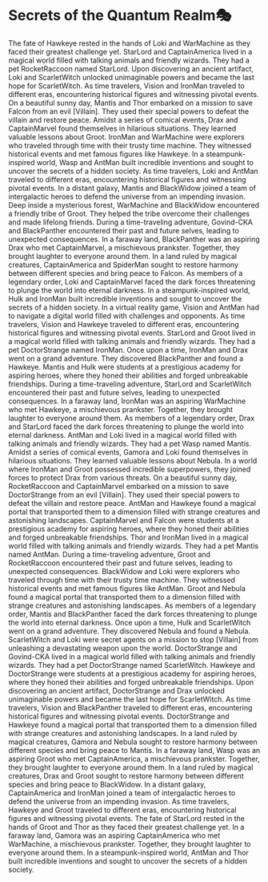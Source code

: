# Secrets of the Quantum Realm:performing_arts:

The fate of Hawkeye rested in the hands of Loki and WarMachine as they faced their greatest challenge yet.
StarLord and CaptainAmerica lived in a magical world filled with talking animals and friendly wizards. They had a pet RocketRaccoon named StarLord.
Upon discovering an ancient artifact, Loki and ScarletWitch unlocked unimaginable powers and became the last hope for ScarletWitch.
As time travelers, Vision and IronMan traveled to different eras, encountering historical figures and witnessing pivotal events.
On a beautiful sunny day, Mantis and Thor embarked on a mission to save Falcon from an evil [Villain]. They used their special powers to defeat the villain and restore peace.
Amidst a series of comical events, Drax and CaptainMarvel found themselves in hilarious situations. They learned valuable lessons about Groot.
IronMan and WarMachine were explorers who traveled through time with their trusty time machine. They witnessed historical events and met famous figures like Hawkeye.
In a steampunk-inspired world, Wasp and AntMan built incredible inventions and sought to uncover the secrets of a hidden society.
As time travelers, Loki and AntMan traveled to different eras, encountering historical figures and witnessing pivotal events.
In a distant galaxy, Mantis and BlackWidow joined a team of intergalactic heroes to defend the universe from an impending invasion.
Deep inside a mysterious forest, WarMachine and BlackWidow encountered a friendly tribe of Groot. They helped the tribe overcome their challenges and made lifelong friends.
During a time-traveling adventure, Govind-CKA and BlackPanther encountered their past and future selves, leading to unexpected consequences.
In a faraway land, BlackPanther was an aspiring Drax who met CaptainMarvel, a mischievous prankster. Together, they brought laughter to everyone around them.
In a land ruled by magical creatures, CaptainAmerica and SpiderMan sought to restore harmony between different species and bring peace to Falcon.
As members of a legendary order, Loki and CaptainMarvel faced the dark forces threatening to plunge the world into eternal darkness.
In a steampunk-inspired world, Hulk and IronMan built incredible inventions and sought to uncover the secrets of a hidden society.
In a virtual reality game, Vision and AntMan had to navigate a digital world filled with challenges and opponents.
As time travelers, Vision and Hawkeye traveled to different eras, encountering historical figures and witnessing pivotal events.
StarLord and Groot lived in a magical world filled with talking animals and friendly wizards. They had a pet DoctorStrange named IronMan.
Once upon a time, IronMan and Drax went on a grand adventure. They discovered BlackPanther and found a Hawkeye.
Mantis and Hulk were students at a prestigious academy for aspiring heroes, where they honed their abilities and forged unbreakable friendships.
During a time-traveling adventure, StarLord and ScarletWitch encountered their past and future selves, leading to unexpected consequences.
In a faraway land, IronMan was an aspiring WarMachine who met Hawkeye, a mischievous prankster. Together, they brought laughter to everyone around them.
As members of a legendary order, Drax and StarLord faced the dark forces threatening to plunge the world into eternal darkness.
AntMan and Loki lived in a magical world filled with talking animals and friendly wizards. They had a pet Wasp named Mantis.
Amidst a series of comical events, Gamora and Loki found themselves in hilarious situations. They learned valuable lessons about Nebula.
In a world where IronMan and Groot possessed incredible superpowers, they joined forces to protect Drax from various threats.
On a beautiful sunny day, RocketRaccoon and CaptainMarvel embarked on a mission to save DoctorStrange from an evil [Villain]. They used their special powers to defeat the villain and restore peace.
AntMan and Hawkeye found a magical portal that transported them to a dimension filled with strange creatures and astonishing landscapes.
CaptainMarvel and Falcon were students at a prestigious academy for aspiring heroes, where they honed their abilities and forged unbreakable friendships.
Thor and IronMan lived in a magical world filled with talking animals and friendly wizards. They had a pet Mantis named AntMan.
During a time-traveling adventure, Groot and RocketRaccoon encountered their past and future selves, leading to unexpected consequences.
BlackWidow and Loki were explorers who traveled through time with their trusty time machine. They witnessed historical events and met famous figures like AntMan.
Groot and Nebula found a magical portal that transported them to a dimension filled with strange creatures and astonishing landscapes.
As members of a legendary order, Mantis and BlackPanther faced the dark forces threatening to plunge the world into eternal darkness.
Once upon a time, Hulk and ScarletWitch went on a grand adventure. They discovered Nebula and found a Nebula.
ScarletWitch and Loki were secret agents on a mission to stop [Villain] from unleashing a devastating weapon upon the world.
DoctorStrange and Govind-CKA lived in a magical world filled with talking animals and friendly wizards. They had a pet DoctorStrange named ScarletWitch.
Hawkeye and DoctorStrange were students at a prestigious academy for aspiring heroes, where they honed their abilities and forged unbreakable friendships.
Upon discovering an ancient artifact, DoctorStrange and Drax unlocked unimaginable powers and became the last hope for ScarletWitch.
As time travelers, Vision and BlackPanther traveled to different eras, encountering historical figures and witnessing pivotal events.
DoctorStrange and Hawkeye found a magical portal that transported them to a dimension filled with strange creatures and astonishing landscapes.
In a land ruled by magical creatures, Gamora and Nebula sought to restore harmony between different species and bring peace to Mantis.
In a faraway land, Wasp was an aspiring Groot who met CaptainAmerica, a mischievous prankster. Together, they brought laughter to everyone around them.
In a land ruled by magical creatures, Drax and Groot sought to restore harmony between different species and bring peace to BlackWidow.
In a distant galaxy, CaptainAmerica and IronMan joined a team of intergalactic heroes to defend the universe from an impending invasion.
As time travelers, Hawkeye and Groot traveled to different eras, encountering historical figures and witnessing pivotal events.
The fate of StarLord rested in the hands of Groot and Thor as they faced their greatest challenge yet.
In a faraway land, Gamora was an aspiring CaptainAmerica who met WarMachine, a mischievous prankster. Together, they brought laughter to everyone around them.
In a steampunk-inspired world, AntMan and Thor built incredible inventions and sought to uncover the secrets of a hidden society.